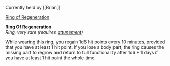 Currently held by [[Brian]]


[Ring of Regeneration](https://roll20.net/compendium/dnd5e/Ring%20of%20Regeneration#content)

**Ring Of Regeneration**  
_Ring, very rare_ _(requires [attunement](https://roll20.net/compendium/dnd5e/Rules:Magic%20Items?expansion=0#toc_1))_

  
While wearing this ring, you regain 1d6 hit points every 10 minutes, provided that you have at least 1 hit point. If you lose a body part, the ring causes the missing part to regrow and return to full functionality after 1d6 + 1 days if you have at least 1 hit point the whole time.